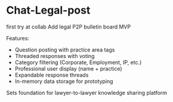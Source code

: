 # Chat-Legal-post
first try at collab
Add legal P2P bulletin board MVP

Features:
- Question posting with practice area tags
- Threaded responses with voting
- Category filtering (Corporate, Employment, IP, etc.)
- Professional user display (name + practice)
- Expandable response threads
- In-memory data storage for prototyping

Sets foundation for lawyer-to-lawyer knowledge sharing platform
